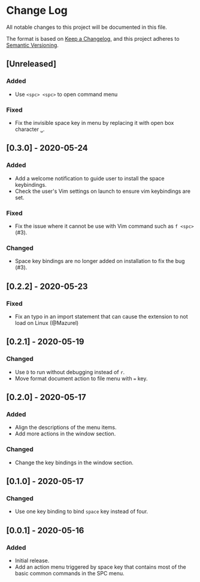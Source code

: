 # Change Log

All notable changes to this project will be documented in this file.

The format is based on [Keep a Changelog](https://keepachangelog.com/en/1.0.0/),
and this project adheres to [Semantic Versioning](https://semver.org/spec/v2.0.0.html).

## [Unreleased]
### Added
- Use `<spc> <spc>` to open command menu

### Fixed
- Fix the invisible space key in menu by replacing it with open box character `␣`.

## [0.3.0] - 2020-05-24
### Added
- Add a welcome notification to guide user to install the space keybindings.
- Check the user's Vim settings on launch to ensure vim keybindings are set.

### Fixed
- Fix the issue where it cannot be use with Vim command such as `f <spc>` (#3).

### Changed
- Space key bindings are no longer added on installation to fix the bug (#3).


## [0.2.2] - 2020-05-23
### Fixed
- Fix an typo in an import statement that can cause the extension to not load on Linux (@Mazurel)

## [0.2.1] - 2020-05-19
### Changed
- Use `D` to run without debugging instead of `r`.
- Move format document action to file menu with `=` key.

## [0.2.0] - 2020-05-17
### Added
- Align the descriptions of the menu items.
- Add more actions in the window section.
### Changed
- Change the key bindings in the window section.

## [0.1.0] - 2020-05-17
### Changed
- Use one key binding to bind `space` key instead of four.

## [0.0.1] - 2020-05-16
### Added
- Initial release.
- Add an action menu triggered by space key that contains most of the basic common commands in the SPC menu.